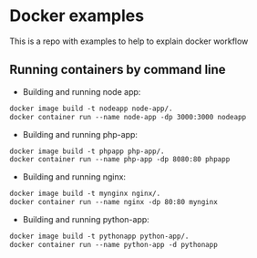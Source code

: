 # Docker examples

This is a repo with examples to help to explain docker workflow

## Running containers by command line  

- Building and running node app:  

``` Dockerfile
docker image build -t nodeapp node-app/.
docker container run --name node-app -dp 3000:3000 nodeapp
```

- Building and running php-app:  

``` Dockerfile
docker image build -t phpapp php-app/.
docker container run --name php-app -dp 8080:80 phpapp
```

- Building and running nginx:  

``` Dockerfile
docker image build -t mynginx nginx/.
docker container run --name nginx -dp 80:80 mynginx
```

- Building and running python-app:

``` Dockerfile
docker image build -t pythonapp python-app/.
docker container run --name python-app -d pythonapp
```
